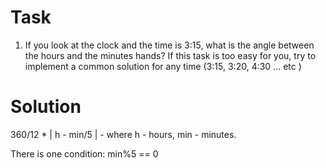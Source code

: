 # Task

1. If you look at the clock and the time is 3:15, what is the angle between the hours and the minutes hands?
   If this task is too easy for you, try to implement a common solution for any time (3:15, 3:20, 4:30 ... etc )

# Solution

360/12 \* | h - min/5 | - where h - hours, min - minutes.

There is one condition: min%5 == 0
